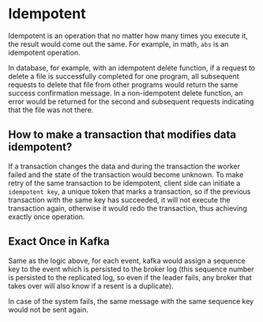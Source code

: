 # Idempotent

Idempotent is an operation that no matter how many times you execute it, the result would come out the same.
For example, in math, `abs` is an idempotent operation.

In database, for example, with an idempotent delete function, if a request to delete a file is successfully completed 
for one program, all subsequent requests to delete that file from other programs would return the same success confirmation message.
In a non-idempotent delete function, an error would be returned for the second and subsequent requests indicating that the file was not there.

## How to make a transaction that modifies data idempotent?

If a transaction changes the data and during the transaction the worker failed and the state of the transaction
would become unknown. To make retry of the same transaction to be idempotent, client side can initiate a `idempotent key`,
a unique token that marks a transaction, so if the previous transaction with the same key has succeeded, it will not
execute the transaction again, otherwise it would redo the transaction, thus achieving exactly once operation.

## Exact Once in Kafka

Same as the logic above, for each event, kafka would assign a sequence key to the event which is 
persisted to the broker log (this sequence number is persisted to the replicated log, so even if the leader fails, 
any broker that takes over will also know if a resent is a duplicate). 

In case of the system fails, the same message with the same sequence key would not be sent again.
